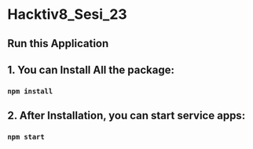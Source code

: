# Hacktiv8_Sesi_23

## Run this Application

## 1. You can Install All the package:
### `npm install`

## 2. After Installation, you can start service apps:
### `npm start`
